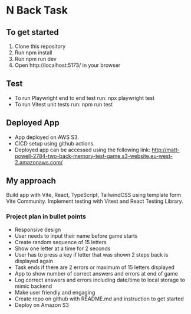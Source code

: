 # N Back Task


## To get started
1. Clone this repository
2. Run npm install
3. Run npm run dev
4. Open http://localhost:5173/ in your browser

## Test
* To run Playwright end to end test run: npx playwright test
* To run Vitest unit tests run: npm run test

## Deployed App
* App deployed on AWS S3.
* CICD setup using github actions.
* Deployed app can be accessed using the following link:
http://matt-powell-2784-two-back-memory-test-game.s3-website.eu-west-2.amazonaws.com/

## My approach
Build app with Vite, React, TypeScript, TailwindCSS using template form Vite Community.
Implement testing with Vitest and React Testing Library.

### Project plan in bullet points

* Responsive design
* User needs to input their name before game starts
* Create random sequence of 15 letters
* Show one letter at a time for 2 seconds
* User has to press a key if letter that was shown 2 steps back is displayed again
* Task ends if there are 2 errors or maximum of 15 letters displayed
* App to show number of correct answers and errors at end of game
* Log correct answers and errors including date/time to local storage to mimic backend
* Make user friendly and engaging
* Create repo on github with README.md and instruction to get started
* Deploy on Amazon S3



